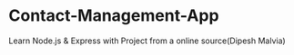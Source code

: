 # Contact-Management-App
Learn Node.js &amp; Express with Project from a online source(Dipesh Malvia)
